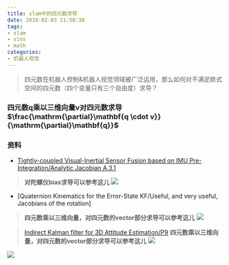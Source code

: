 ```yaml
---
title: slam中的四元数求导
date: 2018-02-03 21:58:30
tags: 
- slam 
- vins 
- math
categories: 
- 机器人视觉
---
```


> 四元数在机器人控制&机器人视觉领域被广泛运用，那么如何对不满足欧式空间的四元数（四个变量只有三个自由度）求导？
<!-- more -->

### 四元数$\mathbf{q}$乘以三维向量$\mathbf{v}$对四元数求导$\frac{\mathrm{\partial}\mathbf{q \cdot v}}{\mathrm{\partial}\mathbf{q}}$




### 资料
- [Tightly-coupled Visual-Inertial Sensor Fusion based on IMU Pre-Integration/Analytic Jacobian
A.3.1]()
> **对陀螺仪bias求导可以参考这儿**
![](http://ortmp0r6f.bkt.clouddn.com/201711291956_687.png)

- [Quaternion Kinematics for the Error-State KF/Useful, and very useful, Jacobians of the rotation]
> **四元数乘以三维向量，对四元数的vector部分求导可以参考这儿**
![](http://ortmp0r6f.bkt.clouddn.com/201711291958_377.png)

> [Indirect Kalman filter for 3D Attitude Estimation/P9]()
> **四元数乘以三维向量，对四元数的vector部分求导可以参考这儿**
![](http://ortmp0r6f.bkt.clouddn.com/201711292041_661.png)

![](http://ortmp0r6f.bkt.clouddn.com/201711292045_376.png)


